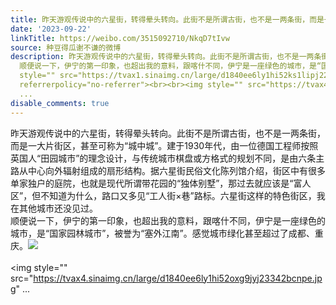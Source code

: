 ```yaml
---
title: 昨天游观传说中的六星街，转得晕头转向。此街不是所谓古街，也不是一两条街，而是一大片街区，甚至可称为“城中城”。建于1930年代，由一位德国工程师按照英国人...
date: '2023-09-22'
linkTitle: https://weibo.com/3515092710/NkqD7tIvw
source: 种豆得瓜谢不谦的微博
description: 昨天游观传说中的六星街，转得晕头转向。此街不是所谓古街，也不是一两条街，而是一大片街区，甚至可称为“城中城”。建于1930年代，由一位德国工程师按照英国人“田园城市”的理念设计，与传统城市棋盘或方格式的规划不同，是由六条主路从中心向外辐射组成的扇形结构。据六星街民俗文化陈列馆介绍，街区中有很多单家独户的庭院，也就是现代所谓带花园的“独体别墅”，那过去就应该是“富人区”，但不知道为什么，路口又多见“工人街×巷”路标。六星街这样的特色街区，我在其他城市还没见过。<br>
  顺便说一下，伊宁的第一印象，也超出我的意料，跟喀什不同，伊宁是一座绿色的城市，是“国家园林城市”，被誉为“塞外江南”。感觉城市绿化甚至超过了成都、重庆。<img
  style="" src="https://tvax1.sinaimg.cn/large/d1840ee6ly1hi52ks1lipj22eo37kkjn.jpg"
  referrerpolicy="no-referrer"><br><br><img style="" src="https://tvax4.sinaimg.cn/large/d1840ee6ly1hi52oxg9jyj23342bcnpe.jpg"
  ...
disable_comments: true
---
```

昨天游观传说中的六星街，转得晕头转向。此街不是所谓古街，也不是一两条街，而是一大片街区，甚至可称为“城中城”。建于1930年代，由一位德国工程师按照英国人“田园城市”的理念设计，与传统城市棋盘或方格式的规划不同，是由六条主路从中心向外辐射组成的扇形结构。据六星街民俗文化陈列馆介绍，街区中有很多单家独户的庭院，也就是现代所谓带花园的“独体别墅”，那过去就应该是“富人区”，但不知道为什么，路口又多见“工人街×巷”路标。六星街这样的特色街区，我在其他城市还没见过。<br> 顺便说一下，伊宁的第一印象，也超出我的意料，跟喀什不同，伊宁是一座绿色的城市，是“国家园林城市”，被誉为“塞外江南”。感觉城市绿化甚至超过了成都、重庆。<img style="" src="https://tvax1.sinaimg.cn/large/d1840ee6ly1hi52ks1lipj22eo37kkjn.jpg" referrerpolicy="no-referrer"><br><br><img style="" src="https://tvax4.sinaimg.cn/large/d1840ee6ly1hi52oxg9jyj23342bcnpe.jpg" ...